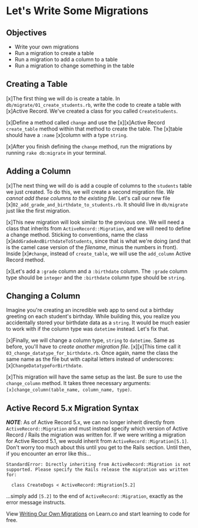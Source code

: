 # Let's Write Some Migrations

## Objectives

- Write your own migrations
- Run a migration to create a table
- Run a migration to add a column to a table
- Run a migration to change something in the table

## Creating a Table

[x]The first thing we will do is create a table. In
`db/migrate/01_create_students.rb`, write the code to create a table with
[x]Active Record. We've created a class for you called `CreateStudents`.

[x]Define a method called `change` and use the [x][x]Active Record `create_table`
method within that method to create the table. The [x]table should have a `:name`
[x]column with a type `string`.

[x]After you finish defining the `change` method, run the migrations by running
`rake db:migrate` in your terminal.

## Adding a Column

[x]The next thing we will do is add a couple of columns to the `students` table we
just created. To do this, we will create a second migration file. *We cannot add
these columns to the existing file.* Let's call our new file
[x]`02_add_grade_and_birthdate_to_students.rb`. It should live in `db/migrate` just
like the first migration.

[x]This new migration will look similar to the previous one. We will need a class
that inherits from `ActiveRecord::Migration`, and we will need to define a
change method. Sticking to conventions, name the class
[x]`AddGradeAndBirthdateToStudents`, since that is what we're doing (and that is
the camel case version of the _filename_, minus the numbers in front). Inside
[x]`#change`, instead of `create_table`, we will use the `add_column` Active Record
method.

[x]Let's add a `:grade` column and a `:birthdate` column. The `:grade` column type
should be `integer` and the `:birthdate` column type should be `string`.

## Changing a Column

Imagine you're creating an incredible web app to send out a birthday greeting on
each student's birthday. While building this, you realize you accidentally
stored your birthdate data as a `string`. It would be much easier to work with
if the column type was `datetime` instead. Let's fix that.

[x]Finally, we will change a column type, `string` to `datetime`. Same as before,
you'll have to *create another migration file*. [x][x]This time call it
`03_change_datatype_for_birthdate.rb`. Once again, name the class the same name
as the file but with capital letters instead of underscores:
[x]`ChangeDatatypeForBirthdate`.

[x]This migration will have the same setup as the last. Be sure to use the
`change_column` method. It takes three necessary arguments:
`[x]change_column(table_name, column_name, type)`.

## Active Record 5.x Migration Syntax

***NOTE***: As of Active Record 5.x, we can no longer inherit directly from
`ActiveRecord::Migration` and must instead specify which version of Active
Record / Rails the migration was written for. If we were writing a migration for
Active Record 5.1, we would inherit from `ActiveRecord::Migration[5.1]`. Don't
worry too much about this until you get to the Rails section. Until then, if you
encounter an error like this...

```text
StandardError: Directly inheriting from ActiveRecord::Migration is not supported. Please specify the Rails release the migration was written for:

  class CreateDogs < ActiveRecord::Migration[5.2]
```

...simply add `[5.2]` to the end of `ActiveRecord::Migration`, exactly as the
error message instructs.

<p class='util--hide'>View <a href='https://learn.co/lessons/writing-migrations'>Writing Our Own Migrations</a> on Learn.co and start learning to code for free.</p>

